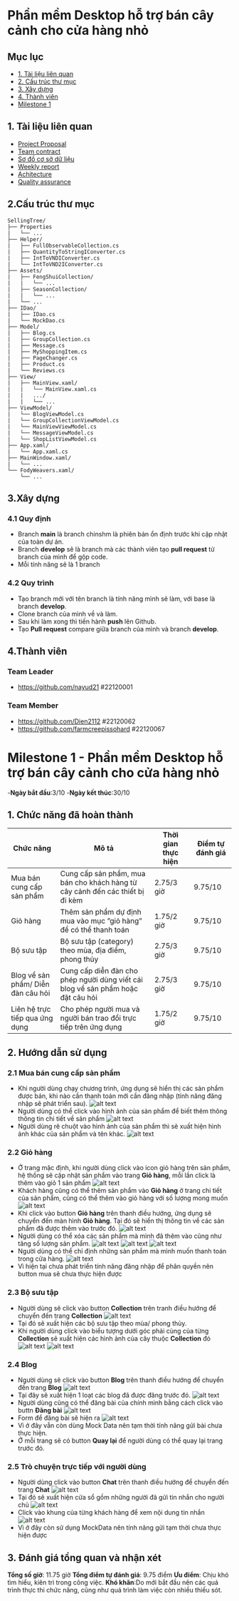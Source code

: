 # Phần mềm Desktop hỗ trợ bán cây cảnh cho cửa hàng nhỏ
## Mục lục
- [1. Tài liệu liên quan](#1-tài-liệu-liên-quan)
- [2. Cấu trúc thư mục](#2cấu-trúc-thư-mục)
- [3. Xây dựng](#3xây-dựng)
- [4. Thành viên](#4thành-viên)
- [Milestone 1](#milestone-1---phần-mềm-desktop-hỗ-trợ-bán-cây-cảnh-cho-cửa-hàng-nhỏ)
## 1. Tài liệu liên quan
- [Project Proposal](https://docs.google.com/document/d/1Hj6Q5HjQI0jAnwcUftC8F3FNiSuzF9Qpq5v6lFGt1bU/edit?tab=t.0)
- [Team contract](https://drive.google.com/drive/u/0/folders/12oLrn32yTwEjtjTBcGdDud1h_aw492Fj)
- [Sơ đồ cơ sở dữ liệu](https://drive.google.com/file/d/1zT2zWdo6J85sI8139Cm5ktiiAA4DYgjF/view?usp=sharing)
- [Weekly report](https://docs.google.com/document/d/1iQYVuPzyaplpwK5XBr-9gkO3xkDSdZ2dSiQfACDi4PM/edit?tab=t.0)
- [Achitecture](https://docs.google.com/document/d/1vKVmfa_STMEWTUNRw-rj-qx10GQ8lNln3-Nun_TDNq4/edit?tab=t.0)
- [Quality assurance](https://docs.google.com/document/d/18K6-XzoG4_geuWmBobziRP1cqJmBmR-yHVIyzClmBRQ/edit?tab=t.0)
## 2.Cấu trúc thư mục
```text
SellingTree/
├── Properties
|   └── ...    
├── Helper/
|   ├── FullObservableCollection.cs
|   ├── QuantityToStringIConverter.cs
|   ├── IntToVNDIConverter.cs
|   └── IntToVND2IConverter.cs
├── Assets/
|   ├── FengShuiCollection/
|   |   └── ...
|   ├── SeasonCollection/
|   |   └── ...
|   └── ...
├── IDao/
|   ├── IDao.cs
|   └── MockDao.cs
├── Model/
|   ├── Blog.cs
|   ├── GroupCollection.cs
|   ├── Message.cs
|   ├── MyShoppingItem.cs
|   ├── PageChanger.cs
|   ├── Product.cs
|   └── Reviews.cs
├── View/
|   ├── MainView.xaml/
|   |   └── MainView.xaml.cs
|   |   .../
|   |   └── ...   
├── ViewModel/
|   └── BlogViewModel.cs
|   └── GroupCollectionViewModel.cs
|   └── MainViewViewModel.cs
|   └── MessageViewModel.cs
|   └── ShopListViewModel.cs
├── App.xaml/
|   └── App.xaml.cs
├── MainWindow.xaml/
|   └── ...
└── FodyWeavers.xaml/
    └── ...
```
## 3.Xây dựng
### 4.1 Quy định
- Branch **main** là branch chinshm là phiên bản ổn định trước khi cập nhật của toàn dự án.
- Branch **develop** sẽ là branch mà các thành viên tạo **pull request** từ branch của mình để gộp code.
- Mỗi tính năng sẽ là 1 branch
### 4.2 Quy trình
- Tạo branch mới với tên branch là tính năng mình sẽ làm, với base là branch **develop**.
- Clone branch của mình về và làm.
- Sau khi làm xong thì tiến hành **push** lên Github.
- Tạo **Pull request** compare giữa branch của mình và branch **develop**.


## 4.Thành viên
### **Team Leader**
- <https://github.com/nayud21> #22120001
### **Team Member**
- <https://github.com/Dien2112> #22120062
- <https://github.com/farmcreepissohard> #22120067


# Milestone 1 - Phần mềm Desktop hỗ trợ bán cây cảnh cho cửa hàng nhỏ
-**Ngày bắt đầu**:3/10
-**Ngày kết thúc**:30/10
## 1. Chức năng đã hoàn thành
| Chức năng                   | Mô tả                                                                    | Thời gian thực hiện       | Điểm tự đánh giá |
|-----------------------------|----------------------------------------------                            |----------------------     |------------------|
| Mua bán cung cấp sản phẩm   | Cung cấp sản phẩm, mua bán cho khách hàng từ cây cảnh đến các thiết bị đi kèm      | 2.75/3 giờ      | 9.75/10             |
| Giỏ hàng                    | Thêm sản phẩm dự định mua vào mục ”giỏ hàng” để có thể thanh toán        | 1.75/2 giờ                | 9.75/10             |
| Bộ sưu tập                  | Bộ sưu tập (category) theo mùa, địa điểm, phong thủy                     | 2.75/3 giờ                | 9.75/10             |
| Blog về sản phẩm/ Diễn đàn câu hỏi  | Cung cấp diễn đàn cho phép người dùng viết cái blog về sản phẩm hoặc đặt câu hỏi  | 2.75/3 giờ | 9.75/10             |
| Liên hệ trực tiếp qua ứng dụng          | Cho phép người mua và người bán trao đổi trực tiếp trên ứng dụng | 1.75/2 giờ             | 9.75/10             |
## 2. Hướng dẫn sử dụng
### 2.1 Mua bán cung cấp sản phẩm
- Khi người dùng chạy chương trình, ứng dụng sẽ hiển thị các sản phẩm được bán, khi nào cần thanh toán mới cần đăng nhập (tính năng đăng nhập sẽ phát triển sau).
![alt text](../Project_WindowProgramming_2022-31/picture-for-readme/image-2.png)
- Người dùng có thể click vào hình ảnh của sản phẩm để biết thêm thông thông tin chi tiết về sản phẩm
![alt text](../Project_WindowProgramming_2022-31/picture-for-readme/image-3.png)
- Người dùng rê chuột vào hình ảnh của sản phẩm thì sẽ xuất hiện hình ảnh khác của sản phẩm và tên khác.
![alt text](../Project_WindowProgramming_2022-31/picture-for-readme/image-4.png)
### 2.2 Giỏ hàng
- Ở trang mặc định, khi người dùng click vào icon giỏ hàng trên sản phẩm, hệ thống sẽ cập nhật sản phẩm vào trang **Giỏ hàng**, mỗi lần click là thêm vào giỏ 1 sản phẩm
![alt text](../Project_WindowProgramming_2022-31/picture-for-readme/image-5.png)
- Khách hàng cũng có thể thêm sản phẩm vào **Giỏ hàng** ở trang chi tiết của sản phẩm, cũng có thể thêm vào giỏ hàng với số lượng mong muốn
![alt text](../Project_WindowProgramming_2022-31/picture-for-readme/image-6.png)
- Khi click vào button **Giỏ hàng** trên thanh điều hướng, ứng dụng sẽ chuyển đến màn hình **Giỏ hàng**. Tại đó sẽ hiển thị thông tin về các sản phẩm đã được thêm vào trước đó.
![alt text](../Project_WindowProgramming_2022-31/picture-for-readme/image-7.png)
- Người dùng có thể xóa các sản phẩm mà mình đã thêm vào cũng như tăng số lượng sản phẩm.
![alt text](../Project_WindowProgramming_2022-31/picture-for-readme/image-8.png)
![alt text](../Project_WindowProgramming_2022-31/picture-for-readme/image-10.png)
![alt text](../Project_WindowProgramming_2022-31/picture-for-readme/image-11.png)
- Người dùng có thể chỉ định những sản phẩm mà mình muốn thanh toán trong cửa hàng.
![alt text](../Project_WindowProgramming_2022-31/picture-for-readme/image-12.png)
- Vì hiện tại chưa phát triển tính năng đăng nhập để phân quyền nên button mua sẽ chưa thực hiện được
### 2.3 Bộ sưu tập
- Người dùng sẽ click vào button **Collection** trên tranh điều hướng để chuyển đến trang **Collection**
![alt text](../Project_WindowProgramming_2022-31/picture-for-readme/image-13.png)
- Tại đó sẽ xuất hiện các bộ sưu tập theo mùa/ phong thủy.
- Khi người dùng click vào biểu tượng dưới góc phải cùng của từng **Collection** sẽ xuất hiện các hình ảnh của cây thuộc **Collection** đó
![alt text](../Project_WindowProgramming_2022-31/picture-for-readme/image-14.png)
![alt text](../Project_WindowProgramming_2022-31/picture-for-readme/image-15.png)
### 2.4 Blog
- Người dùng sẽ click vào button **Blog** trên thanh điều hướng để chuyển đến trang **Blog**
![alt text](../Project_WindowProgramming_2022-31/picture-for-readme/image-16.png)
- Tại đây sẽ xuất hiện 1 loạt các blog đã được đăng trước đó.
![alt text](../Project_WindowProgramming_2022-31/picture-for-readme/image-17.png)
- Người dùng cũng có thể đăng bài của chính mình bằng cách click vào buttn **Đăng bài**
![alt text](../Project_WindowProgramming_2022-31/picture-for-readme/image-18.png)
- Form để đăng bài sẽ hiện ra
![alt text](../Project_WindowProgramming_2022-31/picture-for-readme/image-19.png)
- Vì ở đây vẫn còn dùng Mock Data nên tạm thời tính năng gửi bài chưa thực hiện.
- Ở mỗi trang sẽ có button **Quay lại** để người dùng có thể quay lại trang trước đó.
### 2.5 Trò chuyện trực tiếp với người dùng
- Người dùng click vào button **Chat** trên thanh điều hướng để chuyển đến trang **Chat**
![alt text](../Project_WindowProgramming_2022-31/picture-for-readme/image-20.png)
- Tại đó sẽ xuất hiện cửa sổ gồm những người đã gửi tin nhắn cho người chủ
![alt text](../Project_WindowProgramming_2022-31/picture-for-readme/image-21.png)
- Click vào khung của từng khách hàng để xem nội dung tin nhắn
![alt text](../Project_WindowProgramming_2022-31/picture-for-readme/image-22.png)
- Vì ở đây còn sử dụng MockData nên tính năng gửi tạm thời chưa thực hiện được
## 3. Đánh giá tổng quan và nhận xét
**Tổng số giờ**: 11.75 giờ
**Tổng điểm tự đánh giá**: 9.75 điểm
**Ưu điểm**: Chịu khó tìm hiểu, kiên trì trong công việc.
**Khó khăn**:Do mới bắt đầu nên các quá trình thực thi chức năng, cũng như quá trình làm việc còn nhiều thiếu sót.

